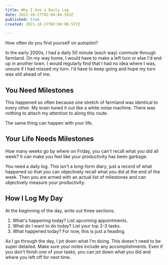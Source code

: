 ```yaml
---
title: Why I Use a Daily Log
date: 2021-10-27T02:04:00.591Z
published: true
created: 2021-10-27T02:04:00.577Z

---
```

How often do you find yourself on autopilot?

In the early 2000s, I had a daily 50 minute (each way) commute through farmland. On my way home, I would have to make a left turn or else I'd end up in another town. I would regularly find that I had no idea where I was, unsure if I had missed my turn. I'd have to keep going and hope my turn was still ahead of me.

## You Need Milestones

This happened so often because one stretch of farmland was identical to every other. My brain tuned it out like a white noise machine. There was nothing to attach my attention to along this route.

The same thing can happen with your life.

## Your Life Needs Milestones

How many weeks go by where on Friday, you can't recall what you did all week? It can make you feel like your productivity has been garbage.

You need a daily log. This isn't a long-form diary, just a record of what happened so that you can objectively recall what you did at the end of the week. Then you are armed with an actual list of milestones and can objectively measure your productivity.

## How I Log My Day

At the beginning of the day, write out three sections: 

1. What's happening today? List upcoming appointments.
2. What do I want to do today? List your top 2-3 tasks.
3. What happened today? For now, this is just a heading.

As I go through the day, I jot down what I'm doing. This doesn't need to be super detailed. Make sure your notes include any accomplishments. Even if you don't finish one of your tasks, you can jot down what you did and where you left off for next time.
